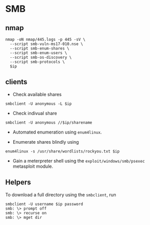# SMB

## nmap

````shell
nmap -oN nmap/445.logs -p 445 -sV \
  --script smb-vuln-ms17-010.nse \
  --script smb-enum-shares \
  --script smb-enum-users \
  --script smb-os-discovery \
  --script smb-protocols \
  $ip
````

## clients

- Check available shares

```shell
smbclient -U anonymous -L $ip
```

- Check indivual share

```shell
smbclient -U anonymous //$ip/sharename
```

- Automated enumeration using `enum4linux`.

- Enumerate shares blindly using

```shell
enum4linux -s /usr/share/wordlists/rockyou.txt $ip
```

- Gain a meterpreter shell using the `exploit/windows/smb/psexec` metasploit module.

## Helpers

To download a full directory using the `smbclient`, run

```shell
smbclient -U username $ip password
smb: \> prompt off
smb: \> recurse on
smb: \> mget dir
```
